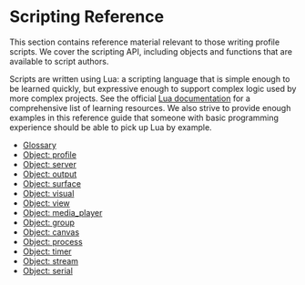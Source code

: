# Scripting Reference

This section contains reference material relevant to those writing profile scripts. We cover the scripting API, including objects and functions that are available to script authors.

Scripts are written using Lua: a scripting language that is simple enough to be learned quickly, but expressive enough to support complex logic used by more complex projects. See the official [Lua documentation](https://www.lua.org/docs.html) for a comprehensive list of learning resources. We also strive to provide enough examples in this reference guide that someone with basic programming experience should be able to pick up Lua by example.

* [Glossary](./glossary)
* [Object: profile](./profile)
* [Object: server](./server)
* [Object: output](./output)
* [Object: surface](./surface)
* [Object: visual](./visual)
* [Object: view](./view)
* [Object: media_player](./media_player)
* [Object: group](./group)
* [Object: canvas](./canvas)
* [Object: process](./process)
* [Object: timer](./timer)
* [Object: stream](./stream)
* [Object: serial](./serial)
